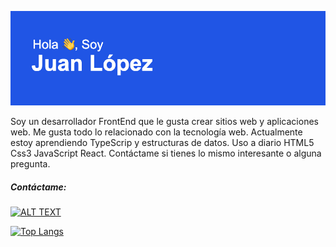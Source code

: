 ![me](https://github.com/Lopez089/lopez089/blob/main/header.png?raw=true)

Soy un desarrollador FrontEnd que le gusta crear sitios web y aplicaciones web. Me gusta todo lo relacionado con la tecnología web. Actualmente estoy aprendiendo TypeScrip y estructuras de datos. Uso a diario HTML5 Css3 JavaScript React. Contáctame si tienes lo mismo interesante o alguna pregunta.

##### Contáctame: 

<a target="_blank"
   rel="noopener noreferrer"
   href="">
  <img alt="ALT TEXT" height="24" width="24"
       src="https://unpkg.com/simple-icons@v3/icons/react.svg">
</a>

[![Top Langs](https://github-readme-stats.vercel.app/api/top-langs/?username=lopez0890&layout=compact)]()
<!--
**Lopez089/lopez089** is a ✨ _special_ ✨ repository because its `README.md` (this file) appears on your GitHub profile.

Here are some ideas to get you started:

- 🔭 I’m currently working on ...
- 🌱 I’m currently learning ...
- 👯 I’m looking to collaborate on ...
- 🤔 I’m looking for help with ...
- 💬 Ask me about ...
- 📫 How to reach me: ...
- 😄 Pronouns: ...
- ⚡ Fun fact: ...
-->
